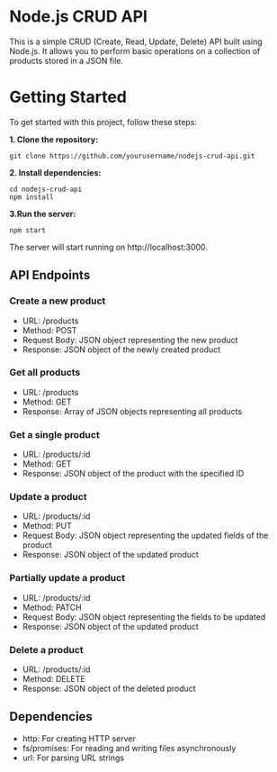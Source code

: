# Node.js CRUD API

This is a simple CRUD (Create, Read, Update, Delete) API built using Node.js. It allows you to perform basic operations on a collection of products stored in a JSON file.

# Getting Started
To get started with this project, follow these steps:

**1. Clone the repository:**

    git clone https://github.com/yourusername/nodejs-crud-api.git

**2. Install dependencies:**

    cd nodejs-crud-api
    npm install

**3.Run the server:**

    npm start

The server will start running on http://localhost:3000.

## API Endpoints
### Create a new product
* URL: /products
* Method: POST
* Request Body: JSON object representing the new product
* Response: JSON object of the newly created product

### Get all products
* URL: /products
* Method: GET
* Response: Array of JSON objects representing all products

### Get a single product
* URL: /products/:id
* Method: GET
* Response: JSON object of the product with the specified ID

### Update a product
* URL: /products/:id
* Method: PUT
* Request Body: JSON object representing the updated fields of the product
* Response: JSON object of the updated product

### Partially update a product
* URL: /products/:id
* Method: PATCH
* Request Body: JSON object representing the fields to be updated
* Response: JSON object of the updated product

### Delete a product
* URL: /products/:id
* Method: DELETE
* Response: JSON object of the deleted product
  
## Dependencies
* http: For creating HTTP server
* fs/promises: For reading and writing files asynchronously
* url: For parsing URL strings
